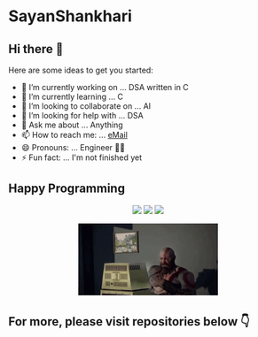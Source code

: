 # SayanShankhari

## Hi there 👋

Here are some ideas to get you started:

- 🔭 I’m currently working on ... DSA written in C
- 🌱 I’m currently learning ... C
- 👯 I’m looking to collaborate on ... AI
- 🤔 I’m looking for help with ... DSA
- 💬 Ask me about ... Anything
- 📫 How to reach me: ... [eMail](mailto:sayan0shankhari@gmail.com)
- 😄 Pronouns: ... Engineer 👷‍♂️
- ⚡ Fun fact: ... I'm not finished yet

## Happy Programming


<p align="center">
	<img height="50%" width="auto" src ="https://github-readme-stats.vercel.app/api?username=sayanshankhari&show_icons=true&count_private=true&theme=darcula&hide_border=true&hide=issues,contribs&bg_color=00000000">
	<img height="50%" width="auto" src ="https://github-readme-stats.vercel.app/api/top-langs/?username=sayanshankhari&layout=compact&hide_border=true&theme=darcula&bg_color=00000000&langs_count=6&hide=jupyter%20notebook,tex,css,php&exclude_repo=Pacman-AI">
	<img src ="https://github-readme-streak-stats.herokuapp.com?user=sayanshankhari&theme=darcula&hide_border=true&background=FFFFFF00">
</p>

<p id="mental_state" align="center" width="100%">
	<img width="50%" src="./assets/kratos-mad-computer-trash.gif">
</p>

## For more, please visit repositories below 👇
